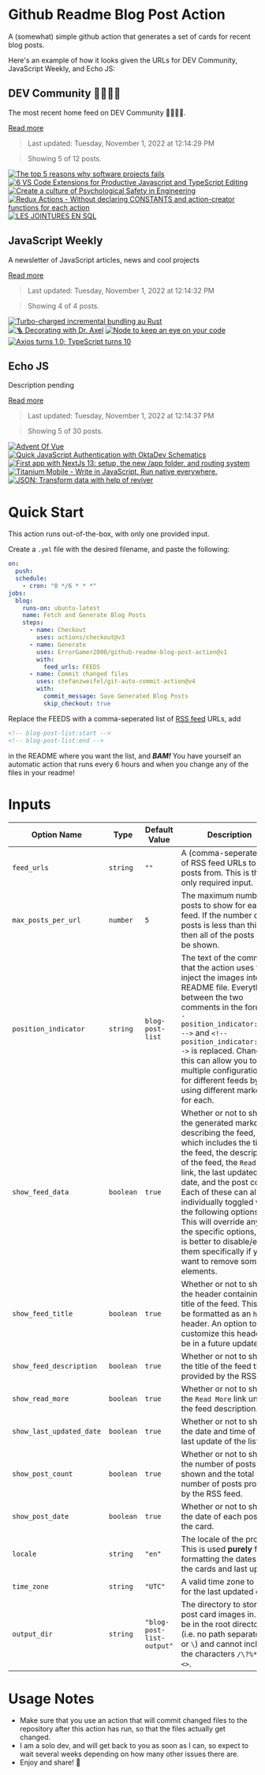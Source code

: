 # Github Readme Blog Post Action

A (somewhat) simple github action that generates a set of cards for recent blog posts.

Here's an example of how it looks given the URLs for DEV Community, JavaScript Weekly, and Echo JS:

<!-- post-list:start -->
## DEV Community 👩‍💻👨‍💻

The most recent home feed on DEV Community 👩‍💻👨‍💻.

[Read more](https://dev.to)
> Last updated: Tuesday, November 1, 2022 at 12:14:29 PM

> Showing 5 of 12 posts.

[![The top 5 reasons why software projects fails](https://raw.githubusercontent.com/ErrorGamer2000/github-readme-blog-post-action/main/generated_files/DEV_Community_👩‍💻👨‍💻/The_top_5_reasons_why_software_projects_fails.svg)](https://dev.to/polterguy/the-top-5-reasons-why-software-projects-fails-27n4)
[![6 VS Code Extensions for Productive Javascript and TypeScript Editing](https://raw.githubusercontent.com/ErrorGamer2000/github-readme-blog-post-action/main/generated_files/DEV_Community_👩‍💻👨‍💻/6_VS_Code_Extensions_for_Productive_Javascript_and_TypeScript_Editing.svg)](https://dev.to/lgrammel/6-vs-code-extensions-for-productive-javascript-and-typescript-editing-35l3)
[![Create a culture of Psychological Safety in Engineering](https://raw.githubusercontent.com/ErrorGamer2000/github-readme-blog-post-action/main/generated_files/DEV_Community_👩‍💻👨‍💻/Create_a_culture_of_Psychological_Safety_in_Engineering.svg)](https://dev.to/kulkarniankita9/create-a-culture-of-psychological-safety-in-engineering-3ead)
[![Redux Actions - Without declaring CONSTANTS and action-creator functions for each action](https://raw.githubusercontent.com/ErrorGamer2000/github-readme-blog-post-action/main/generated_files/DEV_Community_👩‍💻👨‍💻/Redux_Actions_-_Without_declaring_CONSTANTS_and_action-creator_functions_for_each_action.svg)](https://dev.to/rubenarushanyan/redux-actions-without-declaring-constants-and-action-creator-functions-for-each-action-3gc6)
[![LES JOINTURES EN SQL](https://raw.githubusercontent.com/ErrorGamer2000/github-readme-blog-post-action/main/generated_files/DEV_Community_👩‍💻👨‍💻/LES_JOINTURES_EN_SQL.svg)](https://dev.to/gloimir/les-jointures-en-sql-heo)


## JavaScript Weekly

A newsletter of JavaScript articles, news and cool projects

[Read more](https://javascriptweekly.com/)
> Last updated: Tuesday, November 1, 2022 at 12:14:32 PM

> Showing 4 of 4 posts.

[![Turbo-charged incremental bundling au Rust](https://raw.githubusercontent.com/ErrorGamer2000/github-readme-blog-post-action/main/generated_files/JavaScript_Weekly/Turbo-charged_incremental_bundling_au_Rust.svg)](https://javascriptweekly.com/issues/612)
[![🪜 Decorating with Dr. Axel](https://raw.githubusercontent.com/ErrorGamer2000/github-readme-blog-post-action/main/generated_files/JavaScript_Weekly/🪜_Decorating_with_Dr._Axel.svg)](https://javascriptweekly.com/issues/611)
[![Node to keep an eye on your code](https://raw.githubusercontent.com/ErrorGamer2000/github-readme-blog-post-action/main/generated_files/JavaScript_Weekly/Node_to_keep_an_eye_on_your_code.svg)](https://javascriptweekly.com/issues/610)
[![Axios turns 1.0; TypeScript turns 10](https://raw.githubusercontent.com/ErrorGamer2000/github-readme-blog-post-action/main/generated_files/JavaScript_Weekly/Axios_turns_1.0;_TypeScript_turns_10.svg)](https://javascriptweekly.com/issues/609)


## Echo JS

Description pending

[Read more](
http://www.echojs.com
)
> Last updated: Tuesday, November 1, 2022 at 12:14:37 PM

> Showing 5 of 30 posts.

[![Advent Of Vue](https://raw.githubusercontent.com/ErrorGamer2000/github-readme-blog-post-action/main/generated_files/_Echo_JS_/Advent_Of_Vue.svg)](https://adventofvue.com)
[![Quick JavaScript Authentication with OktaDev Schematics](https://raw.githubusercontent.com/ErrorGamer2000/github-readme-blog-post-action/main/generated_files/_Echo_JS_/Quick_JavaScript_Authentication_with_OktaDev_Schematics.svg)](https://auth0.com/blog/quick-javascript-authentication/)
[![First app with NextJs 13: setup, the new /app folder, and routing system](https://raw.githubusercontent.com/ErrorGamer2000/github-readme-blog-post-action/main/generated_files/_Echo_JS_/First_app_with_NextJs_13__setup__the_new__app_folder__and_routing_system.svg)](http://www.js-craft.io/blog/first-app-with-nextjs-13-setup-the-new-app-folder-and-routing-system/)
[![
Titanium Mobile - Write in JavaScript. Run native everywhere.
](https://raw.githubusercontent.com/ErrorGamer2000/github-readme-blog-post-action/main/generated_files/_Echo_JS_/_Titanium_Mobile_-_Write_in_JavaScript._Run_native_everywhere._.svg)](
https://titaniumsdk.com/
)
[![JSON: Transform data with help of reviver](https://raw.githubusercontent.com/ErrorGamer2000/github-readme-blog-post-action/main/generated_files/_Echo_JS_/JSON__Transform_data_with_help_of_reviver.svg)](
https://www.frontendroom.com/blog/json-transform-data-with-help-of-reviver
)


<!-- post-list:end -->

# Quick Start

This action runs out-of-the-box, with only one provided input.

Create a `.yml` file with the desired filename, and paste the following:

```yml
on:
  push:
  schedule:
    - cron: "0 */6 * * *"
jobs:
  blog:
    runs-on: ubuntu-latest
    name: Fetch and Generate Blog Posts
    steps:
      - name: Checkout
        uses: actions/checkout@v3
      - name: Generate
        uses: ErrorGamer2000/github-readme-blog-post-action@v1
        with:
          feed_urls: FEEDS
      - name: Commit changed files
        uses: stefanzweifel/git-auto-commit-action@v4
        with:
          commit_message: Save Generated Blog Posts
          skip_checkout: true
```

Replace the FEEDS with a comma-seperated list of [RSS feed](https://rss.com/blog/how-do-rss-feeds-work/) URLs, add

```md
<!-- blog-post-list:start -->
<!-- blog-post-list:end -->
```

in the README where you want the list, and **_BAM!_** You have yourself an automatic action that runs every 6 hours and when you change any of the files in your readme!

# Inputs

<table>
  <thead>
    <tr>
      <th>Option Name</th>
      <th>Type</th>
      <th>Default Value</th>
      <th>Description</th>
    </tr>
  </thead>
  <tbody>
    <tr>
      <td><code>feed_urls</code></td>
      <td><code>string</code></td>
      <td><code>""</code></td>
      <td>A (comma-seperated) list of RSS feed URLs to load posts from. This is the only required input.</td>
    </tr>
    <tr>
      <td><code>max_posts_per_url</code></td>
      <td><code>number</code></td>
      <td><code>5</code></td>
      <td>The maximum number of posts to show for each feed. If the number of posts is less than this, then all of the posts will be shown.</td>
    </tr>
    <tr>
      <td><code>position_indicator</code></td>
      <td><code>string</code></td>
      <td><code>blog-post-list</code></td>
      <td>The text of the comments that the action uses to inject the images into the README file. Everything between the two comments in the form <code>&lt;!-- position_indicator:start --&gt;</code> and <code>&lt;!-- position_indicator:end --&gt;</code> is replaced. Changing this can allow you to use multiple configurations for different feeds by using different markers for each.</td>
    </tr>
    <tr>
      <td><code>show_feed_data</code></td>
      <td><code>boolean</code></td>
      <td><code>true</code></td>
      <td>Whether or not to show the generated markdown describing the feed, which includes the title of the feed, the description of the feed, the <code>Read More</code> link, the last updated date, and the post count. Each of these can also be individually toggled with the following options. This will override any of the specific options, so it is better to disable/enable them specifically if you want to remove some elements.</td>
    </tr>
    <tr>
      <td><code>show_feed_title</code></td>
      <td><code>boolean</code></td>
      <td><code>true</code></td>
      <td>Whether or not to show the header containing the title of the feed. This will be formatted as an <code>h2</code> header. An option to customize this header will be in a future update.</td>
    </tr>
    <tr>
      <td><code>show_feed_description</code></td>
      <td><code>boolean</code></td>
      <td><code>true</code></td>
      <td>Whether or not to show the title of the feed that is provided by the RSS feed.</td>
    </tr>
    <tr>
      <td><code>show_read_more</code></td>
      <td><code>boolean</code></td>
      <td><code>true</code></td>
      <td>Whether or not to show the <code>Read More</code> link under the feed description.</td>
    </tr>
    <tr>
      <td><code>show_last_updated_date</code></td>
      <td><code>boolean</code></td>
      <td><code>true</code></td>
      <td>Whether or not to show the date and time of the last update of the list.</td>
    </tr>
    <tr>
      <td><code>show_post_count</code></td>
      <td><code>boolean</code></td>
      <td><code>true</code></td>
      <td>Whether or not to show the number of posts shown and the total number of posts provided by the RSS feed.</td>
    </tr>
    <tr>
      <td><code>show_post_date</code></td>
      <td><code>boolean</code></td>
      <td><code>true</code></td>
      <td>Whether or not to show the date of each post on the card.</td>
    </tr>
    <tr>
      <td><code>locale</code></td>
      <td><code>string</code></td>
      <td><code>"en"</code></td>
      <td>The locale of the project. This is used <strong>purely</strong> for formatting the dates of the cards and last update.</td>
    </tr>
    <tr>
      <td><code>time_zone</code></td>
      <td><code>string</code></td>
      <td><code>"UTC"</code></td>
      <td>A valid time zone to use for the last updated date.</td>
    </tr>
    <tr>
      <td><code>output_dir</code></td>
      <td><code>string</code></td>
      <td><code>"blog-post-list-output"</code></td>
      <td>The directory to store the post card images in. Must be in the root directory (i.e. no path separators <code>/</code> or <code>\</code>) and cannot include the characters <code>/\?%*:|"&lt;&gt;</code>.</td>
    </tr>
<!--
    <tr>
      <td><code></code></td>
      <td><cde></cde></td>
      <td><code></code></td>
      <td></td>
    </tr>
-->
  </tbody>
</table>

# Usage Notes

- Make sure that you use an action that will commit changed files to the repository after this action has run, so that the files actually get changed.
- I am a solo dev, and will get back to you as soon as I can, so expect to wait several weeks depending on how many other issues there are.
- Enjoy and share! 🤗
